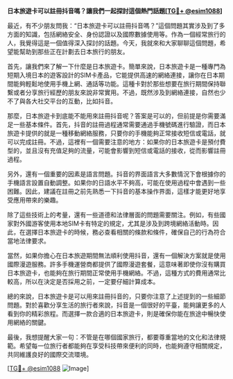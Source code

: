 **日本旅遊卡可以註冊抖音嗎？讓我們一起探討這個熱門話題[[TG💪+ @esim1088](https://t.me/s/esim1088)]**

最近，有不少朋友問我：“日本旅遊卡可以註冊抖音嗎？”這個問題其實涉及到了多方面的知識，包括網絡安全、身份認證以及國際數據使用等。作為一個經常旅行的人，我覺得這是一個值得深入探討的話題。今天，我就來和大家聊聊這個問題，希望能幫助到那些正在計劃去日本旅行的朋友。

首先，讓我們來了解一下什麼是日本旅遊卡。簡單來說，日本旅遊卡是一種專門為短期入境日本的遊客設計的SIM卡產品，它能提供高速的網絡連接，讓你在日本期間能夠輕鬆地使用手機上網、通話等功能。這種卡對於那些想要在旅行期間保持聯繫或者分享旅行經歷的朋友來說非常實用。不過，既然涉及到網絡連接，自然也少不了與各大社交平台的互動，比如抖音。

那麼，日本旅遊卡到底能不能用來註冊抖音呢？答案是可以的，但前提是你需要滿足一些基本條件。首先，抖音的註冊過程通常需要通過手機號碼進行驗證，而日本旅遊卡提供的就是一種移動網絡服務，只要你的手機能夠正常接收短信或電話，就可以完成註冊。不過，這裡有一個需要注意的地方：如果你的日本旅遊卡是預付費型的，並且沒有充值足夠的流量，可能會影響到短信或電話的接收，從而影響註冊過程。

另外，還有一個重要的因素是語言問題。抖音的界面語言大多數情況下會根據你的手機語言設置自動調整。如果你的日語水平不夠高，可能在使用過程中會遇到一些困難。因此，建議在註冊之前先熟悉一下抖音的基本操作界面，這樣才能更好地享受應用帶來的樂趣。

除了這些技術上的考量，還有一些道德和法律層面的問題需要關注。例如，有些國家對外國游客使用本地SIM卡有特定的規定，尤其是涉及到跨境網絡活動時。因此，在選擇日本旅遊卡的時候，務必查看相關的條款和條件，確保自己的行為符合當地法律要求。

當然，如果你擔心在日本旅遊期間無法順利使用抖音，還有一個解決方案就是使用國際漫遊服務。許多手機運營商都提供了國際漫遊套餐，這意味著即使你沒有購買日本旅遊卡，也能夠在旅行期間正常使用手機網絡。不過，這種方式的費用通常比較高，所以在決定是否採用之前，一定要仔細計算成本。

總的來說，日本旅遊卡是可以用來註冊抖音的，只要你注意了上述提到的一些細節問題。對於喜歡分享生活的旅行者來說，抖音是一個很好的平臺，能夠讓更多的人看到你的精彩旅程。而選擇一款合適的日本旅遊卡，則是確保你能在旅途中暢快使用網絡的關鍵。

最後，我想提醒大家一句：不管是在哪個國家旅行，都要尊重當地的文化和法律規範。希望每一位旅行者都能夠在享受科技帶來便利的同時，也能夠遵守相關規定，共同維護良好的國際交流環境。

[[TG💪+ @esim1088](https://t.me/s/esim1088) ![Image](https://i.postimg.cc/4NQfJmqS/Snipaste-2025-05-13-00-14-12.png)]